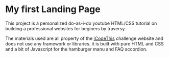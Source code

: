 # My first Landing Page

This project is a personalized do-as-i-do youtube HTML/CSS tutorial on building a professional websites for beginers
by traversy.

The materials used are all property of the [iCodeThis](https://icodethis.com?ref=traversy) challenge website and does not use any framework or libraries. it is built with pure  HTML and CSS  and a bit of Javascript  for the hamburger  manu and 
FAQ accordion.

